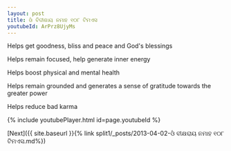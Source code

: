 ```yaml
---
layout: post
title: ଓଁ ବିଦୀଶାୟ ନମାହ ୧୦୮ ଟିମଏସ
youtubeId: ArPrz8UjyMs
---
```

 
 
Helps get goodness, bliss and peace and God's blessings
 
Helps remain focused, help generate inner energy 
 
Helps boost physical and mental health 
 
Helps remain grounded and generates a sense of gratitude towards the greater power 
 
Helps reduce bad karma
 
 
 
 


{% include youtubePlayer.html id=page.youtubeId %}
 
[Next]({{ site.baseurl }}{% link  split1/_posts/2013-04-02-ଓଁ ବୀକ୍ଷରାୟ ନମାହ  ୧୦୮ ଟିମଏସ.md%})
 
